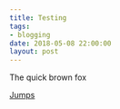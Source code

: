 ```yaml
---
title: Testing
tags:
- blogging
date: 2018-05-08 22:00:00
layout: post
---
```


The quick brown fox

[Jumps](https://www.macstories.net)

